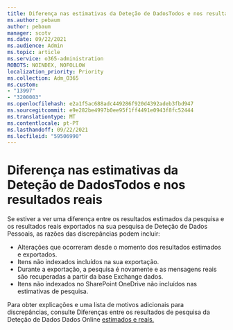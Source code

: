 ```yaml
---
title: Diferença nas estimativas da Deteção de DadosTodos e nos resultados reais
ms.author: pebaum
author: pebaum
manager: scotv
ms.date: 09/22/2021
ms.audience: Admin
ms.topic: article
ms.service: o365-administration
ROBOTS: NOINDEX, NOFOLLOW
localization_priority: Priority
ms.collection: Adm_O365
ms.custom:
- "13997"
- "3200003"
ms.openlocfilehash: e2a1f5ac688adc449286f920d4392adeb3fbd947
ms.sourcegitcommit: e9e282be4997b0ee95f1ff4491e0943f8fc52444
ms.translationtype: MT
ms.contentlocale: pt-PT
ms.lasthandoff: 09/22/2021
ms.locfileid: "59506990"
---
```

# <a name="difference-in-ediscovery-estimates-and-actual-results"></a>Diferença nas estimativas da Deteção de DadosTodos e nos resultados reais

Se estiver a ver uma diferença entre os resultados estimados da pesquisa e os resultados reais exportados na sua pesquisa de Deteção de Dados Pessoais, as razões das discrepâncias podem incluir:

- Alterações que ocorreram desde o momento dos resultados estimados e exportados.
- Itens não indexados incluídos na sua exportação.
- Durante a exportação, a pesquisa é novamente e as mensagens reais são recuperadas a partir da base Exchange dados.
- Itens não indexados no SharePoint OneDrive não incluídos nas estimativas de pesquisa.

Para obter explicações e uma lista de motivos adicionais para discrepâncias, consulte Diferenças entre os resultados de pesquisa da Deteção de Dados Dados Online [estimados e reais.](https://docs.microsoft.com/microsoft-365/compliance/differences-between-estimated-and-actual-ediscovery-search-results)